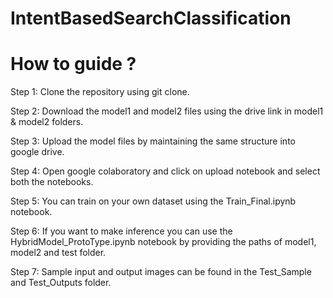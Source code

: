 # IntentBasedSearchClassification


# How to guide ?
Step 1: Clone the repository using git clone.

Step 2: Download the model1 and model2 files using the drive link in model1 & model2 folders.

Step 3: Upload the model files by maintaining the same structure into google drive.

Step 4: Open google colaboratory and click on upload notebook and select both the notebooks.

Step 5: You can train on your own dataset using the Train_Final.ipynb notebook.

Step 6: If you want to make inference you can use the HybridModel_ProtoType.ipynb notebook by providing the paths of model1, model2 and test folder.

Step 7: Sample input and output images can be found in the Test_Sample and Test_Outputs folder.
